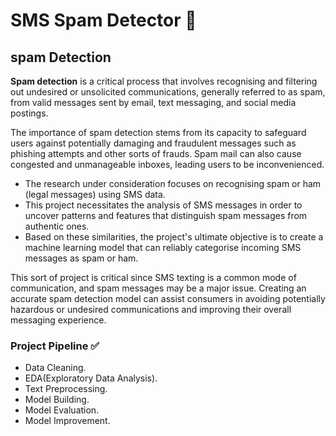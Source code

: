 # SMS Spam Detector 🙂<br>
## spam Detection<br>
**Spam detection** is a critical process that involves recognising and filtering out undesired or unsolicited communications, generally referred to as spam, from valid messages sent by email, text messaging, and social media postings.<br>

The importance of spam detection stems from its capacity to safeguard users against potentially damaging and fraudulent messages such as phishing attempts and other sorts of frauds. Spam mail can also cause congested and unmanageable inboxes, leading users to be inconvenienced.

+ The research under consideration focuses on recognising spam or ham (legal messages) using SMS data. <br>
+ This project necessitates the analysis of SMS messages in order to uncover patterns and features that distinguish spam messages from authentic ones. <br>
+ Based on these similarities, the project's ultimate objective is to create a machine learning model that can reliably categorise incoming SMS messages as spam or ham.<br>

This sort of project is critical since SMS texting is a common mode of communication, and spam messages may be a major issue. Creating an accurate spam detection model can assist consumers in avoiding potentially hazardous or undesired communications and improving their overall messaging experience.<br>

### Project Pipeline ✅<br>
+ Data Cleaning.<br>
+ EDA(Exploratory Data Analysis).<br>
+ Text Preprocessing.<br>
+ Model Building.<br>
+ Model Evaluation.<br>
+ Model Improvement.<br>
